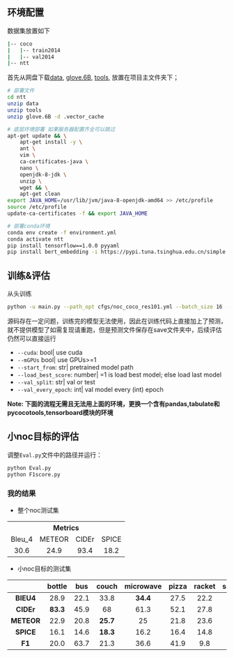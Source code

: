 ## 环境配置

数据集放置如下

```bash
|-- coco
|   |-- train2014
|	|-- val2014
|-- ntt
```

首先从网盘下载[data](https://www.123pan.com/s/Cz8DVv-b0wkv), [glove.6B](https://www.123pan.com/s/Cz8DVv-Z0wkv), [tools](https://www.123pan.com/s/Cz8DVv-c0wkv), 放置在项目主文件夹下；
```bash
# 部署文件
cd ntt
unzip data
unzip tools
unzip glove.6B -d .vector_cache

# 底层环境部署 如果服务器配置齐全可以跳过
apt-get update && \
    apt-get install -y \
    ant \
    vim \
    ca-certificates-java \
    nano \
    openjdk-8-jdk \
    unzip \
    wget && \
    apt-get clean
export JAVA_HOME=/usr/lib/jvm/java-8-openjdk-amd64 >> /etc/profile
source /etc/profile
update-ca-certificates -f && export JAVA_HOME

# 部署conda环境
conda env create -f environment.yml
conda activate ntt
pip install tensorflow==1.0.0 pyyaml
pip install bert_embedding -i https://pypi.tuna.tsinghua.edu.cn/simple
```

## 训练&评估
从头训练
```bash
python -u main.py --path_opt cfgs/noc_coco_res101.yml --batch_size 16 --cuda True --num_workers 10 --max_epoch 31 --glove_6B_300 True --att_model newtopdown --val_split val 
```
源码存在一定问题，训练完的模型无法使用，因此在训练代码上直接加上了预测，就不提供模型了如需复现请重跑，但是预测文件保存在save文件夹中，后续评估仍然可以直接运行
- `--cuda`: bool| use cuda
- `--mGPUs` bool| use GPUs>=1
- `--start_from`: str| pretrained model path
- `--load_best_score`: number| =1 is load best model; else load last model
- `--val_split`: str| val or test
- `--val_every_epoch`: int| val model every (int) epoch


**Note: 下面的流程无需且无法用上面的环境，更换一个含有pandas,tabulate和pycocotools,tensorboard模块的环境**


## 小noc目标的评估
调整`Eval.py`文件中的路径并运行：
```bash
python Eval.py
python F1score.py
```


### 我的结果


- 整个noc测试集
<div>
<table align="center" >
<tr>
<th style='text-align:center;' colspan=4>Metrics</th>
</tr>
<tr>
<td style='text-align:center;'>Bleu_4</td>
<td style='text-align:center;'>METEOR</td>
<td style='text-align:center;'>CIDEr</td>
<td style='text-align:center;'>SPICE</td>
</tr>
<tr>
<td style='text-align:center;'>30.6</td>
<td style='text-align:center;'>24.9</td>
<td style='text-align:center;'>93.4</td>
<td style='text-align:center;'>18.2</td>
</tr>
</table>
</div>


- 小noc目标的测试集

|            |  bottle   |   bus    |  couch   | microwave | pizza |  racket  | suitcase | zebra |
| :----: | :--: | :--: | :--: | :--: | :--: | :--: | :--: | :--: |
| **BlEU4** |     28.9 |  22.1 |    33.8 |    **34.4** |    27.5 |     22.2 |       23.5 |    23.1 |
| **CIDEr** | **83.3** |  45.9 |    68   |        61.3 |    52.1 |     27.8 |       55.6 |    36.7 |
| **METEOR** |     22.9 |  20.8 | **25.7** |        25   |    21.8 |     23.6 |       20.3 |    22.9 |
| **SPICE** |     16.1 |  14.6 | **18.3** |        16.2 |    16.4 |     14.8 |       13.1 |    16.6 |
| **F1** | 20.0 | 63.7 | 21.3 | 36.6 | 41.9 | 9.8  | 9.1  | **72.8** |
